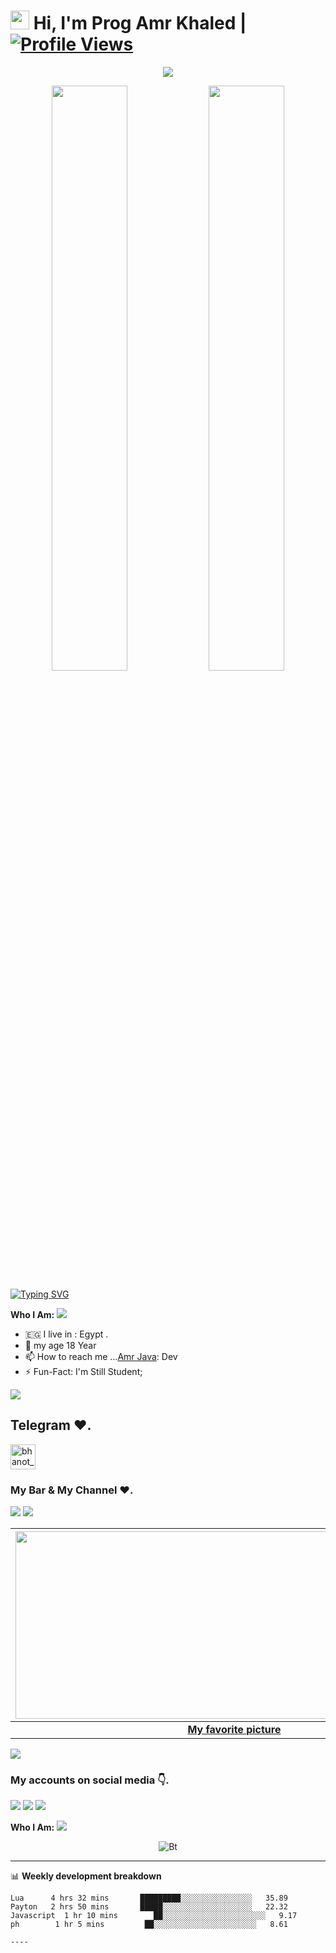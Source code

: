 # <img src="https://raw.githubusercontent.com/MartinHeinz/MartinHeinz/master/wave.gif" width="30px"> Hi, I'm Prog Amr Khaled | [![Profile Views](https://camo.githubusercontent.com/15ee529d007bdb06bf9870926828f407f81ce2f838878338c30962600f89f6f8/68747470733a2f2f677076632e6172747572696f2e6465762f6e696e6a6131313230)](https://github.com/JAI6H)

<p align="center">
  <a href="https://t.me/JAI6H"><img src="https://user-images.githubusercontent.com/77770753/117139498-f081c400-adc9-11eb-9aaf-f895a54ecc67.gif"></a>
    </p>
<p align="center">
    <img
        width="49%"
        src="https://github-readme-stats.vercel.app/api?username=jankarikiduniya&count_private=true&include_all_commits=true&show_icons=true&theme=tokyonight&custom_title=GitHub+Stats"
    />
    <img
        width="49%"
        src="https://github-readme-streak-stats.herokuapp.com?user=jankarikiduniya&theme=tokyonight"
    />
</p>
<!-- Your title -->


[![Typing SVG](https://readme-typing-svg.herokuapp.com?color=000000&lines=-%3E+Bots+Developer;-%3E+Web+Developer;-%3E+Graphic+Designer;-%3EYoutuber;-%3E+Music+Lover;-%3E+Programmer)](https://git.io/typing-svg)

<!-- Your badges
You can use the website to generate badges: https://shields.io/
-->

**Who I Am:**
  <img src="https://user-images.githubusercontent.com/73097560/115834477-dbab4500-a447-11eb-908a-139a6edaec5c.gif">
- 🇪🇬 I live in : Egypt .
- 🌱 my age 18 Year
- 📫 How to reach me ...[Amr Java](https://t.me/UU_AK0): Dev
- ⚡️ Fun-Fact: I'm Still Student;

<img src="https://user-images.githubusercontent.com/73097560/115834477-dbab4500-a447-11eb-908a-139a6edaec5c.gif">

## Telegram ❤️.
<a href="https://t.me/GI18H" target="blank"><img align="center" src="https://upload-icon.s3.us-east-2.amazonaws.com/uploads/icons/png/1766858341556105723-512.png" alt="bhanot_kushal" height="40" width="40" /></a> &nbsp;&nbsp;
### My Bar & My Channel ❤️.
<a href="https://t.me/AKJA0"><img src="https://img.shields.io/badge/Join-Group%20Support-blue.svg?style=for-the-badge&logo=Telegram"></a> <a href="https://t.me/jankarikiduniya"><img src="https://img.shields.io/badge/Join-Updates%20Channel-blue.svg?style=for-the-badge&logo=Telegram"></a>
<!-- Your support, if you have it 
I created these images, feel free to use them.
-->

<!-- Your badges
You can use the website to generate badges: https://shields.io/
-->
| <a href="https://t.me/JAI6H"><img src="https://telegra.ph/file/8f59f7e12b0e1142f8458.jpg" width="700px" height="300px" /></a> |
|:---------------------------------------------------------------------------------------------------------------------------------------: |
|       **[My favorite picture](https://t.me/JAI6H)**                                                                                |
<img src="https://user-images.githubusercontent.com/73097560/115834477-dbab4500-a447-11eb-908a-139a6edaec5c.gif">

### My accounts on social media 👇.
<p>
    <a href="https://www.facebook.com/profile.php?id=100040596392876" target="blank"><img src="https://img.icons8.com/nolan/55/facebook-new.png" /></a>
    <a href="https://t.me/uu_ak0" target="blank"><img src="https://img.icons8.com/nolan/55/telegram-app.png" /></a>
    <a href="https://instagram.com/amr_java" target="blank"><img src="https://img.icons8.com/nolan/55/instagram-new.png" /></a>
</p>

<!-- Talking about you -->
**Who I Am:**
<img src="https://user-images.githubusercontent.com/73097560/115834477-dbab4500-a447-11eb-908a-139a6edaec5c.gif">
<!-- Any image aligned to the right. Beware the width -->


<p align="center"><img src="https://user-images.githubusercontent.com/49580304/110318584-81067880-7fc2-11eb-8391-152d308e7f2b.gif" alt="Bt" />


---
📊 **Weekly development breakdown**
<!--START_SECTION:waka-->
```text
Lua      4 hrs 32 mins       █████████░░░░░░░░░░░░░░░░   35.89 
Payton   2 hrs 50 mins       █████░░░░░░░░░░░░░░░░░░░░   22.32 
Javascript  1 hr 10 mins        ██░░░░░░░░░░░░░░░░░░░░░░░   9.17 
ph        1 hr 5 mins         ██░░░░░░░░░░░░░░░░░░░░░░░   8.61 

----


